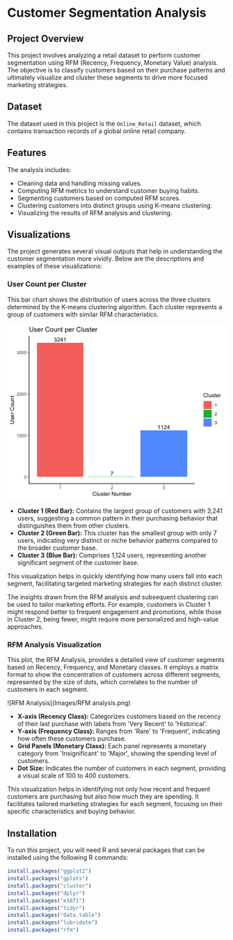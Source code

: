 # Customer Segmentation Analysis

## Project Overview
This project involves analyzing a retail dataset to perform customer segmentation using RFM (Recency, Frequency, Monetary Value) analysis. The objective is to classify customers based on their purchase patterns and ultimately visualize and cluster these segments to drive more focused marketing strategies.

## Dataset
The dataset used in this project is the `Online_Retail` dataset, which contains transaction records of a global online retail company.

## Features
The analysis includes:
- Cleaning data and handling missing values.
- Computing RFM metrics to understand customer buying habits.
- Segmenting customers based on computed RFM scores.
- Clustering customers into distinct groups using K-means clustering.
- Visualizing the results of RFM analysis and clustering.

## Visualizations
The project generates several visual outputs that help in understanding the customer segmentation more vividly. Below are the descriptions and examples of these visualizations:

### User Count per Cluster
This bar chart shows the distribution of users across the three clusters determined by the K-means clustering algorithm. Each cluster represents a group of customers with similar RFM characteristics.

![User Count per Cluster](Images/clusters.png)

- **Cluster 1 (Red Bar):** Contains the largest group of customers with 3,241 users, suggesting a common pattern in their purchasing behavior that distinguishes them from other clusters.
- **Cluster 2 (Green Bar):** This cluster has the smallest group with only 7 users, indicating very distinct or niche behavior patterns compared to the broader customer base.
- **Cluster 3 (Blue Bar):** Comprises 1,124 users, representing another significant segment of the customer base.

This visualization helps in quickly identifying how many users fall into each segment, facilitating targeted marketing strategies for each distinct cluster.

The insights drawn from the RFM analysis and subsequent clustering can be used to tailor marketing efforts. For example, customers in Cluster 1 might respond better to frequent engagement and promotions, while those in Cluster 2, being fewer, might require more personalized and high-value approaches.

### RFM Analysis Visualization
This plot, the RFM Analysis, provides a detailed view of customer segments based on Recency, Frequency, and Monetary classes. It employs a matrix format to show the concentration of customers across different segments, represented by the size of dots, which correlates to the number of customers in each segment.

![RFM Analysis](Images/RFM analysis.png)

- **X-axis (Recency Class):** Categorizes customers based on the recency of their last purchase with labels from 'Very Recent' to 'Historical'.
- **Y-axis (Frequency Class):** Ranges from 'Rare' to 'Frequent', indicating how often these customers purchase.
- **Grid Panels (Monetary Class):** Each panel represents a monetary category from 'Insignificant' to 'Major', showing the spending level of customers.
- **Dot Size:** Indicates the number of customers in each segment, providing a visual scale of 100 to 400 customers.

This visualization helps in identifying not only how recent and frequent customers are purchasing but also how much they are spending. It facilitates tailored marketing strategies for each segment, focusing on their specific characteristics and buying behavior.

## Installation
To run this project, you will need R and several packages that can be installed using the following R commands:
```r
install.packages("ggplot2")
install.packages("gplots")
install.packages("cluster")
install.packages("dplyr")
install.packages("e1071")
install.packages("tidyr")
install.packages("data.table")
install.packages("lubridate")
install.packages("rfm")
